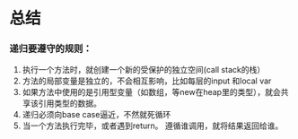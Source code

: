# 总结

### 递归要遵守的规则：

1. 执行一个方法时，就创建一个新的受保护的独立空间\(call stack的栈）
2. 方法的局部变量是独立的，不会相互影响，比如每层的input 和local var
3. 如果方法中使用的是引用型变量（如数组，等new在heap里的类型），就会共享该引用类型的数据。
4. 递归必须向base case逼近，不然就死循环
5. 当一个方法执行完毕，或者遇到return。 遵循谁调用，就将结果返回给谁。



